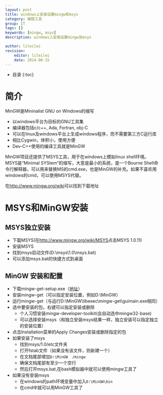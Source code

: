 ```yaml
---
layout: post
title: windows上安装设置mingw和msys
category: 编程工具
group: IT
tags: []
keywords: [mingw, msys]
description: windows上安装设置mingw及msys

author: lileilei
revision:
    editor: lileilei
    date: 2014-08-15
---
```


* 目录
{:toc}

# 简介

MinGW是Mininalist GNU on Windows的缩写

+ 以windows平台为目标的GNU工具集
+ 编译器包括c/c++, Ada, Fortran, obj-C
+ 可以在linux及windows平台上生成windows程序，而不需要第三方C运行库
+ 相比Cygwin，体积小，使用方便
+ Dev-C++使用的编译工具就是MinGW

MinGW项目还提供了MSYS工具，用于在windows上模拟linux shell环境。MSYS是“Minimal SYStem”的缩写，大意是最小的系统，是一个Bourne Shell命令行解释器，可以用来替换MS的cmd.exe，也是MinGW的补充。如果不喜欢用windows的cmd，可以使用MSYS代替。

在<http://www.mingw.org/wiki>可以找到下载地址

# MSYS和MinGW安装

## MSYS独立安装

+ 下载MSYS(在<http://www.mingw.org/wiki/MSYS>点击MSYS 1.0.11)
+ 安装MSYS
+ 找到msys启动文件(D:\msys\1.0\msys.bat)
+ 可以添加msys.bat的快捷方式到桌面

## MinGW 安装和配置

+ 下载mingw-get-setup.exe（[地址](http://sourceforge.net/projects/mingw/files/latest/download)）
+ 安装mingw-get（可以指定安装位置，例如D:\MinGW）
+ 运行mingw-get（与运行D:\MinGW\libexec\mingw-get\guimain.exe相同）
+ 选中要安装的包，右键可以指定安装或删除
    - 个人习惯安装mingw-developer-toolkit(会自动选中mingw32-base)
    - 可以选择安装msys（和独立安装msys结果一样，独立安装可以指定独立的安装位置）
+ 点击Installation菜单的Apply Changes安装或删除指定的包
+ 如果安装了msys
    - 找到msys/1.0/etc文件夹
    - 打开fstab文件（如果没有该文件，则新建一个）
    - 在文档尾部增加`D:\MinGW  /mingw`
    - 确保文档尾部有至少一个空行
    - 然后打开msys.bat,在bash模拟器中就可以使用mingw工具了
+ 如果没有安装msys
    - 在windows的path环境变量中加入`D:\MinGW\bin`
    - 在cmd中就可以用MinGW工具了